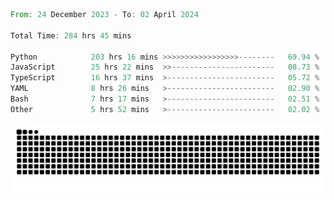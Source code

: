 <!--START_SECTION:waka-->

```rust
From: 24 December 2023 - To: 02 April 2024

Total Time: 284 hrs 45 mins

Python            203 hrs 16 mins >>>>>>>>>>>>>>>>>--------   69.94 %
JavaScript        25 hrs 22 mins  >>-----------------------   08.73 %
TypeScript        16 hrs 37 mins  >------------------------   05.72 %
YAML              8 hrs 26 mins   >------------------------   02.90 %
Bash              7 hrs 17 mins   >------------------------   02.51 %
Other             5 hrs 52 mins   >------------------------   02.02 %
```

<!--END_SECTION:waka-->


<picture>
  <source media="(prefers-color-scheme: dark)" srcset="https://raw.githubusercontent.com/jeerawut97/jeerawut97/output/github-contribution-grid-snake.svg">
  <img alt="github contribution grid snake animation" src="https://raw.githubusercontent.com/jeerawut97/jeerawut97/output/github-contribution-grid-snake.svg">
</picture>
